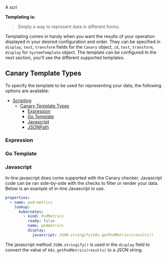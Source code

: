 
A scri

**Templating is:**

> Simply a way to represent data in different forms.

Templating comes in handy when you want the results of your operation displayed in your desired configuration and order. They can be specified in `display`, `test`, `transform` fields for the `Canary` object, `id`, `test`, `transform`, `display` for `SystemTemplate` object. The template can be configured In the next section, you'll see the different supported templates.

## Canary Template Types

To specify the template to be used for representing your data, the following options are available:

- [Scripting](#scripting)
  - [Canary Template Types](#canary-template-types)
    - [Expression](#expression)
    - [Go Template](#go-template)
    - [Javascript](#javascript)
    - [JSONPath](#jsonpath)

### Expression

### Go Template

### Javascript

In-line javascript does come supported with the Canary checker. Javascript code can be ran side-by-side with the checks to filter or render your data.
Below is an example of in-line Javascript in use.

```yaml
properties:
  - name: pod-metrics
    lookup:
      kubernetes:
        - kind: PodMetrics
          ready: false
          name: podmetrics
          display:
            javascript: JSON.stringify(k8s.getPodMetrics(results))
```

The javascript method `JSON.stringify()` is used in the `display` field to convert the value of `k8s.getPodMetrics(results)` to a JSON string.
